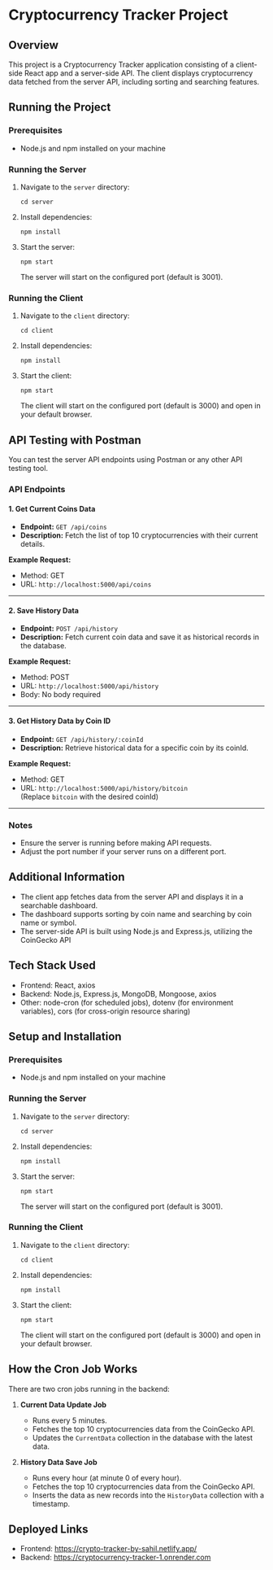 # Cryptocurrency Tracker Project

## Overview
This project is a Cryptocurrency Tracker application consisting of a client-side React app and a server-side API. The client displays cryptocurrency data fetched from the server API, including sorting and searching features.

## Running the Project

### Prerequisites
- Node.js and npm installed on your machine

### Running the Server
1. Navigate to the `server` directory:
   ```
   cd server
   ```
2. Install dependencies:
   ```
   npm install
   ```
3. Start the server:
   ```
   npm start
   ```
   The server will start on the configured port (default is 3001).

### Running the Client
1. Navigate to the `client` directory:
   ```
   cd client
   ```
2. Install dependencies:
   ```
   npm install
   ```
3. Start the client:
   ```
   npm start
   ```
   The client will start on the configured port (default is 3000) and open in your default browser.

## API Testing with Postman

You can test the server API endpoints using Postman or any other API testing tool.

### API Endpoints

#### 1. Get Current Coins Data

- **Endpoint:** `GET /api/coins`  
- **Description:** Fetch the list of top 10 cryptocurrencies with their current details.

**Example Request:**

- Method: GET  
- URL: `http://localhost:5000/api/coins`

---

#### 2. Save History Data

- **Endpoint:** `POST /api/history`  
- **Description:** Fetch current coin data and save it as historical records in the database.

**Example Request:**

- Method: POST  
- URL: `http://localhost:5000/api/history`
- Body: No body required

---

#### 3. Get History Data by Coin ID

- **Endpoint:** `GET /api/history/:coinId`  
- **Description:** Retrieve historical data for a specific coin by its coinId.

**Example Request:**

- Method: GET  
- URL: `http://localhost:5000/api/history/bitcoin`  
  (Replace `bitcoin` with the desired coinId)

---

### Notes

- Ensure the server is running before making API requests.
- Adjust the port number if your server runs on a different port.


## Additional Information

- The client app fetches data from the server API and displays it in a searchable dashboard.
- The dashboard supports sorting by coin name and searching by coin name or symbol.
- The server-side API is built using Node.js and Express.js, utilizing the CoinGecko API

## Tech Stack Used
- Frontend: React, axios
- Backend: Node.js, Express.js, MongoDB, Mongoose, axios
- Other: node-cron (for scheduled jobs), dotenv (for environment variables), cors (for cross-origin resource sharing)

## Setup and Installation

### Prerequisites
- Node.js and npm installed on your machine

### Running the Server
1. Navigate to the `server` directory:
   ```
   cd server
   ```
2. Install dependencies:
   ```
   npm install
   ```
3. Start the server:
   ```
   npm start
   ```
   The server will start on the configured port (default is 3001).

### Running the Client
1. Navigate to the `client` directory:
   ```
   cd client
   ```
2. Install dependencies:
   ```
   npm install
   ```
3. Start the client:
   ```
   npm start
   ```
   The client will start on the configured port (default is 3000) and open in your default browser.

## How the Cron Job Works

There are two cron jobs running in the backend:

1. **Current Data Update Job**  
   - Runs every 5 minutes.  
   - Fetches the top 10 cryptocurrencies data from the CoinGecko API.  
   - Updates the `CurrentData` collection in the database with the latest data.

2. **History Data Save Job**  
   - Runs every hour (at minute 0 of every hour).  
   - Fetches the top 10 cryptocurrencies data from the CoinGecko API.  
   - Inserts the data as new records into the `HistoryData` collection with a timestamp.

## Deployed Links

- Frontend: https://crypto-tracker-by-sahil.netlify.app/
- Backend: https://cryptocurrency-tracker-1.onrender.com
